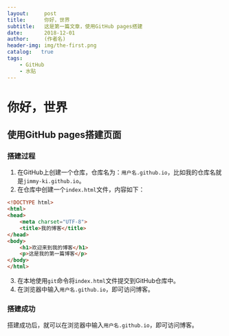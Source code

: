 ```yaml
---
layout:     post
title:      你好，世界
subtitle:   这是第一篇文章，使用GitHub pages搭建
date:       2018-12-01
author:     (作者名)
header-img: img/the-first.png
catalog:   true
tags:
    - GitHub
    - 水贴
---
```


# 你好，世界

## 使用GitHub pages搭建页面

### 搭建过程

1. 在GitHub上创建一个仓库，仓库名为：`用户名.github.io`，比如我的仓库名就是`jimmy-ki.github.io`。
2. 在仓库中创建一个`index.html`文件，内容如下：

```html
<!DOCTYPE html>
<html>
<head>
    <meta charset="UTF-8">
    <title>我的博客</title>
</head>
<body>
    <h1>欢迎来到我的博客</h1>
    <p>这是我的第一篇博客</p>
</body>
</html>
```

3. 在本地使用`git`命令将`index.html`文件提交到GitHub仓库中。
4. 在浏览器中输入`用户名.github.io`，即可访问博客。

### 搭建成功
搭建成功后，就可以在浏览器中输入`用户名.github.io`，即可访问博客。